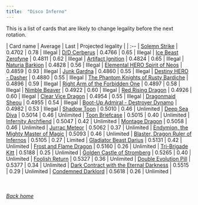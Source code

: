 ```yaml
---
title:  "Disco Inferno"
---
```


This is a list of cards that are likely to change legality before the next rotation.

| Card name | Average | Last | Projected legality |
| :-- |
[Solemn Strike](https://db.ygoprodeck.com/card/?search=Solemn%20Strike) | 0.4702 | 0.78 | Illegal |
[D/D Cerberus](https://db.ygoprodeck.com/card/?search=D/D%20Cerberus) | 0.4766 | 0.65 | Illegal |
[Ice Beast Zerofyne](https://db.ygoprodeck.com/card/?search=Ice%20Beast%20Zerofyne) | 0.4811 | 0.62 | Illegal |
[Artifact Ignition](https://db.ygoprodeck.com/card/?search=Artifact%20Ignition) | 0.4824 | 0.65 | Illegal |
[Naturia Barkion](https://db.ygoprodeck.com/card/?search=Naturia%20Barkion) | 0.4828 | 0.56 | Illegal |
[Elemental HERO Spirit of Neos](https://db.ygoprodeck.com/card/?search=Elemental%20HERO%20Spirit%20of%20Neos) | 0.4859 | 0.93 | Illegal |
[Junk Gardna](https://db.ygoprodeck.com/card/?search=Junk%20Gardna) | 0.4860 | 0.55 | Illegal |
[Destiny HERO - Dasher](https://db.ygoprodeck.com/card/?search=Destiny%20HERO%20-%20Dasher) | 0.4880 | 0.55 | Illegal |
[The Phantom Knights of Rusty Bardiche](https://db.ygoprodeck.com/card/?search=The%20Phantom%20Knights%20of%20Rusty%20Bardiche) | 0.4896 | 0.59 | Illegal |
[Right Arm of the Forbidden One](https://db.ygoprodeck.com/card/?search=Right%20Arm%20of%20the%20Forbidden%20One) | 0.4897 | 0.58 | Illegal |
[Nimble Beaver](https://db.ygoprodeck.com/card/?search=Nimble%20Beaver) | 0.4922 | 0.60 | Illegal |
[Red Rising Dragon](https://db.ygoprodeck.com/card/?search=Red%20Rising%20Dragon) | 0.4926 | 0.60 | Illegal |
[Clear Vice Dragon](https://db.ygoprodeck.com/card/?search=Clear%20Vice%20Dragon) | 0.4954 | 0.55 | Illegal |
[Dragonmaid Sheou](https://db.ygoprodeck.com/card/?search=Dragonmaid%20Sheou) | 0.4955 | 0.54 | Illegal |
[Boot-Up Admiral - Destroyer Dynamo](https://db.ygoprodeck.com/card/?search=Boot-Up%20Admiral%20-%20Destroyer%20Dynamo) | 0.4982 | 0.53 | Illegal |
[Shadow Toon](https://db.ygoprodeck.com/card/?search=Shadow%20Toon) | 0.5010 | 0.46 | Unlimited |
[Deep Sea Diva](https://db.ygoprodeck.com/card/?search=Deep%20Sea%20Diva) | 0.5014 | 0.46 | Unlimited |
[Toon Briefcase](https://db.ygoprodeck.com/card/?search=Toon%20Briefcase) | 0.5015 | 0.40 | Unlimited |
[Infernity Archfiend](https://db.ygoprodeck.com/card/?search=Infernity%20Archfiend) | 0.5047 | 0.42 | Unlimited |
[Montage Dragon](https://db.ygoprodeck.com/card/?search=Montage%20Dragon) | 0.5058 | 0.46 | Unlimited |
[Jurrac Meteor](https://db.ygoprodeck.com/card/?search=Jurrac%20Meteor) | 0.5062 | 0.37 | Unlimited |
[Endymion, the Mighty Master of Magic](https://db.ygoprodeck.com/card/?search=Endymion,%20the%20Mighty%20Master%20of%20Magic) | 0.5093 | 0.46 | Unlimited |
[Blaster, Dragon Ruler of Infernos](https://db.ygoprodeck.com/card/?search=Blaster,%20Dragon%20Ruler%20of%20Infernos) | 0.5105 | 0.27 | Limited |
[Gladiator Beast Darius](https://db.ygoprodeck.com/card/?search=Gladiator%20Beast%20Darius) | 0.5131 | 0.42 | Unlimited |
[Frost and Flame Dragon](https://db.ygoprodeck.com/card/?search=Frost%20and%20Flame%20Dragon) | 0.5160 | 0.26 | Unlimited |
[Tri-Brigade Kitt](https://db.ygoprodeck.com/card/?search=Tri-Brigade%20Kitt) | 0.5188 | 0.25 | Unlimited |
[Golden Castle of Stromberg](https://db.ygoprodeck.com/card/?search=Golden%20Castle%20of%20Stromberg) | 0.5265 | 0.40 | Unlimited |
[Foolish Return](https://db.ygoprodeck.com/card/?search=Foolish%20Return) | 0.5327 | 0.36 | Unlimited |
[Double Evolution Pill](https://db.ygoprodeck.com/card/?search=Double%20Evolution%20Pill) | 0.5377 | 0.34 | Unlimited |
[Dark Contract with the Eternal Darkness](https://db.ygoprodeck.com/card/?search=Dark%20Contract%20with%20the%20Eternal%20Darkness) | 0.5515 | 0.29 | Unlimited |
[Condemned Darklord](https://db.ygoprodeck.com/card/?search=Condemned%20Darklord) | 0.5618 | 0.26 | Unlimited |

<br>

###### [Back home](index)